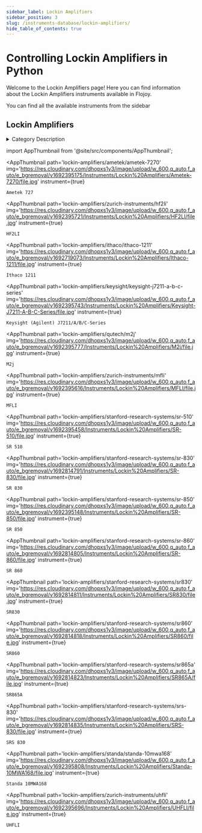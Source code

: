 ```yaml
--- 
sidebar_label: Lockin Amplifiers
sidebar_position: 3
slug: /instruments-database/lockin-amplifiers/
hide_table_of_contents: true
---
```


# Controlling Lockin Amplifiers in Python

Welcome to the Lockin Amplifiers page! Here you can find information about the Lockin Amplifiers instruments available in Flojoy.

You can find all the available instruments from the sidebar


## Lockin Amplifiers 

<details> 
<summary>Category Description</summary> 
A lock-in amplifier is a type of amplifier that can extract a signal with a known carrier wave from an extremely noisy environment 
</details> 

<!-- Custom component -->
import AppThumbnail from '@site/src/components/AppThumbnail';

<div className="flex flex-wrap">

<AppThumbnail 
    path='lockin-amplifiers/ametek/ametek-7270'
    img='https://res.cloudinary.com/dhopxs1y3/image/upload/w_600,q_auto,f_auto/e_bgremoval/v1692395175/Instruments/Lockin%20Amplifiers/Ametek-7270/file.jpg'
    instrument={true}
>
    Ametek 727
</AppThumbnail>

<AppThumbnail 
    path='lockin-amplifiers/zurich-instruments/hf2li'
    img='https://res.cloudinary.com/dhopxs1y3/image/upload/w_600,q_auto,f_auto/e_bgremoval/v1692395721/Instruments/Lockin%20Amplifiers/HF2LI/file.jpg'
    instrument={true}
>
    HF2LI
</AppThumbnail>

<AppThumbnail 
    path='lockin-amplifiers/ithaco/ithaco-1211'
    img='https://res.cloudinary.com/dhopxs1y3/image/upload/w_600,q_auto,f_auto/e_bgremoval/v1692719073/Instruments/Lockin%20Amplifiers/Ithaco-1211/file.jpg'
    instrument={true}
>
    Ithaco 1211
</AppThumbnail>

<AppThumbnail 
    path='lockin-amplifiers/keysight/keysight-j7211-a-b-c-series'
    img='https://res.cloudinary.com/dhopxs1y3/image/upload/w_600,q_auto,f_auto/e_bgremoval/v1692395743/Instruments/Lockin%20Amplifiers/Keysight-J7211-A-B-C-Series/file.jpg'
    instrument={true}
>
    Keysight (Agilent) J7211/A/B/C-Series
</AppThumbnail>

<AppThumbnail 
    path='lockin-amplifiers/qutech/m2j'
    img='https://res.cloudinary.com/dhopxs1y3/image/upload/w_600,q_auto,f_auto/e_bgremoval/v1692395777/Instruments/Lockin%20Amplifiers/M2j/file.jpg'
    instrument={true}
>
    M2j
</AppThumbnail>

<AppThumbnail 
    path='lockin-amplifiers/zurich-instruments/mfli'
    img='https://res.cloudinary.com/dhopxs1y3/image/upload/w_600,q_auto,f_auto/e_bgremoval/v1692395616/Instruments/Lockin%20Amplifiers/MFLI/file.jpg'
    instrument={true}
>
    MFLI
</AppThumbnail>

<AppThumbnail 
    path='lockin-amplifiers/stanford-research-systems/sr-510'
    img='https://res.cloudinary.com/dhopxs1y3/image/upload/w_600,q_auto,f_auto/e_bgremoval/v1692395458/Instruments/Lockin%20Amplifiers/SR-510/file.jpg'
    instrument={true}
>
    SR 510
</AppThumbnail>

<AppThumbnail 
    path='lockin-amplifiers/stanford-research-systems/sr-830'
    img='https://res.cloudinary.com/dhopxs1y3/image/upload/w_600,q_auto,f_auto/e_bgremoval/v1692814791/Instruments/Lockin%20Amplifiers/SR-830/file.jpg'
    instrument={true}
>
    SR 830
</AppThumbnail>

<AppThumbnail 
    path='lockin-amplifiers/stanford-research-systems/sr-850'
    img='https://res.cloudinary.com/dhopxs1y3/image/upload/w_600,q_auto,f_auto/e_bgremoval/v1692395148/Instruments/Lockin%20Amplifiers/SR-850/file.jpg'
    instrument={true}
>
    SR 850
</AppThumbnail>

<AppThumbnail 
    path='lockin-amplifiers/stanford-research-systems/sr-860'
    img='https://res.cloudinary.com/dhopxs1y3/image/upload/w_600,q_auto,f_auto/e_bgremoval/v1692814805/Instruments/Lockin%20Amplifiers/SR-860/file.jpg'
    instrument={true}
>
    SR 860
</AppThumbnail>

<AppThumbnail 
    path='lockin-amplifiers/stanford-research-systems/sr830'
    img='https://res.cloudinary.com/dhopxs1y3/image/upload/w_600,q_auto,f_auto/e_bgremoval/v1692814811/Instruments/Lockin%20Amplifiers/SR830/file.jpg'
    instrument={true}
>
    SR830
</AppThumbnail>

<AppThumbnail 
    path='lockin-amplifiers/stanford-research-systems/sr860'
    img='https://res.cloudinary.com/dhopxs1y3/image/upload/w_600,q_auto,f_auto/e_bgremoval/v1692814818/Instruments/Lockin%20Amplifiers/SR860/file.jpg'
    instrument={true}
>
    SR860
</AppThumbnail>

<AppThumbnail 
    path='lockin-amplifiers/stanford-research-systems/sr865a'
    img='https://res.cloudinary.com/dhopxs1y3/image/upload/w_600,q_auto,f_auto/e_bgremoval/v1692814823/Instruments/Lockin%20Amplifiers/SR865A/file.jpg'
    instrument={true}
>
    SR865A
</AppThumbnail>

<AppThumbnail 
    path='lockin-amplifiers/stanford-research-systems/srs-830'
    img='https://res.cloudinary.com/dhopxs1y3/image/upload/w_600,q_auto,f_auto/e_bgremoval/v1692814835/Instruments/Lockin%20Amplifiers/SRS-830/file.jpg'
    instrument={true}
>
    SRS 830
</AppThumbnail>

<AppThumbnail 
    path='lockin-amplifiers/standa/standa-10mwa168'
    img='https://res.cloudinary.com/dhopxs1y3/image/upload/w_600,q_auto,f_auto/e_bgremoval/v1692395808/Instruments/Lockin%20Amplifiers/Standa-10MWA168/file.jpg'
    instrument={true}
>
    Standa 10MWA168
</AppThumbnail>

<AppThumbnail 
    path='lockin-amplifiers/zurich-instruments/uhfli'
    img='https://res.cloudinary.com/dhopxs1y3/image/upload/w_600,q_auto,f_auto/e_bgremoval/v1692395696/Instruments/Lockin%20Amplifiers/UHFLI/file.jpg'
    instrument={true}
>
    UHFLI
</AppThumbnail>
</div>